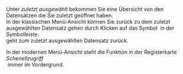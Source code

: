 <!DOCTYPE html>
<html>
<head>
<meta charset="utf-8">
<meta name="viewport" content="width=device-width, initial-scale=1.0">
<title>300_zuletzt_ausgewaehlt.md</title>
<link rel="stylesheet" href="https://stackedit.io/res-min/themes/base.css" />
<script type="text/javascript" src="https://cdn.mathjax.org/mathjax/latest/MathJax.js?config=TeX-AMS_HTML"></script>
</head>
<body><div class="container"><p>Unter <em>zuletzt ausgewählt</em> bekommen Sie eine Übersicht von den Datensätzen die Sie zuletzt geöffnet haben. <br>
In der klassischen Menü-Ansicht können Sie zurück zu dem zuletzt ausgewählten Datensatz gehen durch Klicken auf das Symbol <img src="http://xpecto.github.io/docs/img/img_1443007252173.png" alt="" title=""> in der Symbolleiste.  <br>
geht zum zuletzt ausgewählten Datensatz zurück.</p>

<p>In der modernen Menü-Ansicht steht die Funktion in der Registerkarte <em>Schenellzugriff</em>  <br>
<img src="http://xpecto.github.io/docs/img/img_1461574326276.png" alt="" title=""> immer im Vordergrund.</p></div></body>
</html>